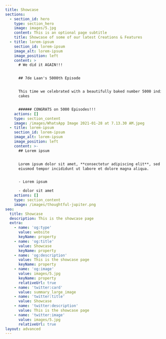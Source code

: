 ```yaml
---
title: Showcase
sections:
  - section_id: hero
    type: section_hero
    image: images/5.jpg
    content: This is an optional page subtitle
    title: Showcase of some of our latest Creations & Features
  - title: lorem-ipsum
    section_id: lorem-ipsum
    image_alt: lorem-ipsum
    image_position: left
    content: >
      # We did it AGAIN!!!


      ## 7de Laan's 5000th Episode


      This time we celebrated with a beautifully baked number 5000 individual
      cakes


      ###### CONGRATS on 5000 Episodes!!!
    actions: []
    type: section_content
    image: /images/WhatsApp Image 2021-01-28 at 7.13.30 AM.jpeg
  - title: lorem-ipsum
    section_id: lorem-ipsum
    image_alt: lorem-ipsum
    image_position: left
    content: >-
      ## Lorem ipsum


      Lorem ipsum dolor sit amet, **consectetur adipiscing elit**, sed do
      eiusmod tempor incididunt ut labore et dolore magna aliqua.


      - Lorem ipsum

      - dolor sit amet
    actions: []
    type: section_content
    image: /images/thoughtful-jupiter.png
seo:
  title: Showcase
  description: This is the showcase page
  extra:
    - name: 'og:type'
      value: website
      keyName: property
    - name: 'og:title'
      value: Showcase
      keyName: property
    - name: 'og:description'
      value: This is the showcase page
      keyName: property
    - name: 'og:image'
      value: images/5.jpg
      keyName: property
      relativeUrl: true
    - name: 'twitter:card'
      value: summary_large_image
    - name: 'twitter:title'
      value: Showcase
    - name: 'twitter:description'
      value: This is the showcase page
    - name: 'twitter:image'
      value: images/5.jpg
      relativeUrl: true
layout: advanced
---
```

